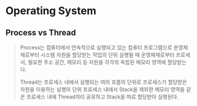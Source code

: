 # Operating System

## Process vs Thread

> Process는 컴퓨터에서 연속적으로 실행되고 있는 컴퓨터 프로그램으로 운영체제로부터 시스템 자원을 할당받는 작업의 단위
> 실행될 때 운영체제로부터 프로세서, 필요한 주소 공간, 메모리 등 자원을 각각의 독립된 메모리 영역에 할당받는다.
>
> Thread는 프로세스 내에서 실행되는 여러 흐름의 단위로 프로세스가 할당받은 자원을 이용하는 실행의 단위
> 프로세스 내에서 Stack을 제외한 메모리 영역을 같은 프로세스 내에 Thread끼리 공유하고 Stack을 따로 할당받아 실행된다.